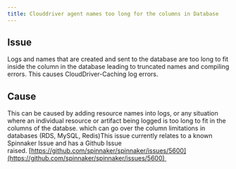 ```yaml
---
title: Clouddriver agent names too long for the columns in Database
---
```


## Issue
Logs and names that are created and sent to the database are too long to fit inside the column in the database leading to truncated names and compiling errors. This causes CloudDriver-Caching log errors.

## Cause
This can be caused by adding resource names into logs, or any situation where an individual resource or artifact being logged is too long to fit in the columns of the databse. which can go over the column limitations in databases (RDS, MySQL, Redis)This issue currently relates to a known Spinnaker Issue and has a Github Issue raised. [https://github.com/spinnaker/spinnaker/issues/5600](https://github.com/spinnaker/spinnaker/issues/5600) 

